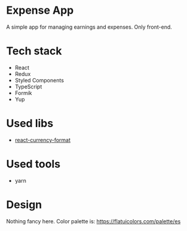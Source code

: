 # Expense App

A simple app for managing earnings and expenses. Only front-end.

# Tech stack

- React
- Redux
- Styled Components
- TypeScript
- Formik
- Yup

# Used libs

- [react-currency-format](https://github.com/mohitgupta8888/react-currency-format)

# Used tools

- yarn

# Design

Nothing fancy here. Color palette is: https://flatuicolors.com/palette/es
